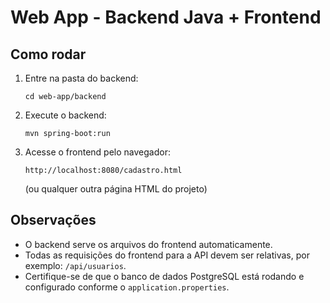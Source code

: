# Web App - Backend Java + Frontend

## Como rodar

1. Entre na pasta do backend:
   ```
   cd web-app/backend
   ```

2. Execute o backend:
   ```
   mvn spring-boot:run
   ```

3. Acesse o frontend pelo navegador:
   ```
   http://localhost:8080/cadastro.html
   ```
   (ou qualquer outra página HTML do projeto)

## Observações

- O backend serve os arquivos do frontend automaticamente.
- Todas as requisições do frontend para a API devem ser relativas, por exemplo: `/api/usuarios`.
- Certifique-se de que o banco de dados PostgreSQL está rodando e configurado conforme o `application.properties`.